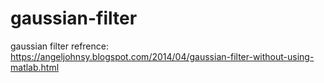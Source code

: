 # gaussian-filter
gaussian filter refrence: https://angeljohnsy.blogspot.com/2014/04/gaussian-filter-without-using-matlab.html


